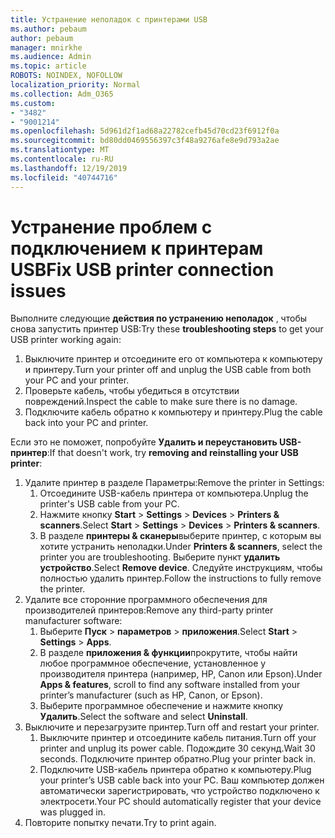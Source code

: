 ```yaml
---
title: Устранение неполадок с принтерами USB
ms.author: pebaum
author: pebaum
manager: mnirkhe
ms.audience: Admin
ms.topic: article
ROBOTS: NOINDEX, NOFOLLOW
localization_priority: Normal
ms.collection: Adm_O365
ms.custom:
- "3482"
- "9001214"
ms.openlocfilehash: 5d961d2f1ad68a22782cefb45d70cd23f6912f0a
ms.sourcegitcommit: bd80dd0469556397c3f48a9276afe8e9d793a2ae
ms.translationtype: MT
ms.contentlocale: ru-RU
ms.lasthandoff: 12/19/2019
ms.locfileid: "40744716"
---
```

# <a name="fix-usb-printer-connection-issues"></a><span data-ttu-id="afac3-102">Устранение проблем с подключением к принтерам USB</span><span class="sxs-lookup"><span data-stu-id="afac3-102">Fix USB printer connection issues</span></span>

<span data-ttu-id="afac3-103">Выполните следующие **действия по устранению неполадок** , чтобы снова запустить принтер USB:</span><span class="sxs-lookup"><span data-stu-id="afac3-103">Try these **troubleshooting steps** to get your USB printer working again:</span></span>

1. <span data-ttu-id="afac3-104">Выключите принтер и отсоедините его от компьютера к компьютеру и принтеру.</span><span class="sxs-lookup"><span data-stu-id="afac3-104">Turn your printer off and unplug the USB cable from both your PC and your printer.</span></span>
2. <span data-ttu-id="afac3-105">Проверьте кабель, чтобы убедиться в отсутствии повреждений.</span><span class="sxs-lookup"><span data-stu-id="afac3-105">Inspect the cable to make sure there is no damage.</span></span>
3. <span data-ttu-id="afac3-106">Подключите кабель обратно к компьютеру и принтеру.</span><span class="sxs-lookup"><span data-stu-id="afac3-106">Plug the cable back into your PC and printer.</span></span>

<span data-ttu-id="afac3-107">Если это не поможет, попробуйте **Удалить и переустановить USB-принтер**:</span><span class="sxs-lookup"><span data-stu-id="afac3-107">If that doesn't work, try **removing and reinstalling your USB printer**:</span></span>

1. <span data-ttu-id="afac3-108">Удалите принтер в разделе Параметры:</span><span class="sxs-lookup"><span data-stu-id="afac3-108">Remove the printer in Settings:</span></span>
    1. <span data-ttu-id="afac3-109">Отсоедините USB-кабель принтера от компьютера.</span><span class="sxs-lookup"><span data-stu-id="afac3-109">Unplug the printer's USB cable from your PC.</span></span>
    2. <span data-ttu-id="afac3-110">Нажмите кнопку **Start** > **Settings** > **Devices** > **Printers & scanners**.</span><span class="sxs-lookup"><span data-stu-id="afac3-110">Select **Start** > **Settings** > **Devices** > **Printers & scanners**.</span></span>
    3. <span data-ttu-id="afac3-111">В разделе **принтеры & сканеры**выберите принтер, с которым вы хотите устранить неполадки.</span><span class="sxs-lookup"><span data-stu-id="afac3-111">Under **Printers & scanners**, select the printer you are troubleshooting.</span></span> <span data-ttu-id="afac3-112">Выберите пункт **удалить устройство**.</span><span class="sxs-lookup"><span data-stu-id="afac3-112">Select **Remove device**.</span></span> <span data-ttu-id="afac3-113">Следуйте инструкциям, чтобы полностью удалить принтер.</span><span class="sxs-lookup"><span data-stu-id="afac3-113">Follow the instructions to fully remove the printer.</span></span>
2. <span data-ttu-id="afac3-114">Удалите все сторонние программного обеспечения для производителей принтеров:</span><span class="sxs-lookup"><span data-stu-id="afac3-114">Remove any third-party printer manufacturer software:</span></span>
    1. <span data-ttu-id="afac3-115">Выберите **Пуск** > **параметров** > **приложения**.</span><span class="sxs-lookup"><span data-stu-id="afac3-115">Select **Start** > **Settings** > **Apps**.</span></span>
    2. <span data-ttu-id="afac3-116">В разделе **приложения & функции**прокрутите, чтобы найти любое программное обеспечение, установленное у производителя принтера (например, HP, Canon или Epson).</span><span class="sxs-lookup"><span data-stu-id="afac3-116">Under **Apps & features**, scroll to find any software installed from your printer’s manufacturer (such as HP, Canon, or Epson).</span></span>
    3. <span data-ttu-id="afac3-117">Выберите программное обеспечение и нажмите кнопку **Удалить**.</span><span class="sxs-lookup"><span data-stu-id="afac3-117">Select the software and select **Uninstall**.</span></span>
3. <span data-ttu-id="afac3-118">Выключите и перезагрузите принтер.</span><span class="sxs-lookup"><span data-stu-id="afac3-118">Turn off and restart your printer.</span></span><br>
    1. <span data-ttu-id="afac3-119">Выключите принтер и отсоедините кабель питания.</span><span class="sxs-lookup"><span data-stu-id="afac3-119">Turn off your printer and unplug its power cable.</span></span> <span data-ttu-id="afac3-120">Подождите 30 секунд.</span><span class="sxs-lookup"><span data-stu-id="afac3-120">Wait 30 seconds.</span></span> <span data-ttu-id="afac3-121">Подключите принтер обратно.</span><span class="sxs-lookup"><span data-stu-id="afac3-121">Plug your printer back in.</span></span>
    2. <span data-ttu-id="afac3-122">Подключите USB-кабель принтера обратно к компьютеру.</span><span class="sxs-lookup"><span data-stu-id="afac3-122">Plug your printer’s USB cable back into your PC.</span></span> <span data-ttu-id="afac3-123">Ваш компьютер должен автоматически зарегистрировать, что устройство подключено к электросети.</span><span class="sxs-lookup"><span data-stu-id="afac3-123">Your PC should automatically register that your device was plugged in.</span></span>
4. <span data-ttu-id="afac3-124">Повторите попытку печати.</span><span class="sxs-lookup"><span data-stu-id="afac3-124">Try to print again.</span></span>